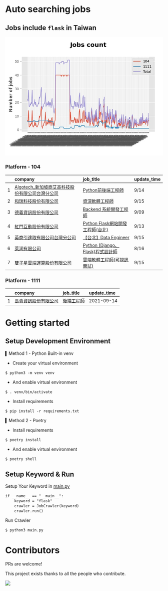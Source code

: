 # Auto searching jobs

## Jobs include `flask` in Taiwan 

 ![image](./doc/plot_img.jpg)


### Platform - 104


|    | company                                                                                                | job_title                                                                                   | update_time   |
|---:|:-------------------------------------------------------------------------------------------------------|:--------------------------------------------------------------------------------------------|:--------------|
|  1 | [Algotech_新加坡商艾高科技股份有限公司台灣分公司](https://www.104.com.tw/company/1a2x6blc6n?jobsource=jolist_c_relevance) | [Python前後端工程師](https://www.104.com.tw/job/7duf1?jobsource=jolist_c_relevance)               | 9/14          |
|  2 | [和瑞科技股份有限公司](https://www.104.com.tw/company/1a2x6biv1c?jobsource=jolist_c_date)                        | [資深軟體工程師](https://www.104.com.tw/job/7c8o0?jobsource=jolist_c_date)                         | 9/15          |
|  3 | [德義資訊股份有限公司](https://www.104.com.tw/company/oe84aqo?jobsource=jolist_c_relevance)                      | [Backend 系統開發工程師](https://www.104.com.tw/job/7awmz?jobsource=jolist_c_relevance)            | 9/09          |
|  4 | [紅門互動股份有限公司](https://www.104.com.tw/company/oh4m67k?jobsource=jolist_c_relevance)                      | [Python Flask網站開發工程師(台北)](https://www.104.com.tw/job/6xtfl?jobsource=jolist_c_relevance)    | 9/13          |
|  5 | [英商引達取有限公司台灣分公司](https://www.104.com.tw/company/1a2x6bkz0n?jobsource=jolist_c_date)                    | [【台北】Data Engineer](https://www.104.com.tw/job/6pki0?jobsource=jolist_c_date)               | 9/15          |
|  6 | [萊泀有限公司](https://www.104.com.tw/company/1a2x6blg3t?jobsource=jolist_c_relevance)                       | [Python (Django、Flask)程式設計師](https://www.104.com.tw/job/7cs5e?jobsource=jolist_c_relevance) | 8/16          |
|  7 | [雙子星雲端運算股份有限公司](https://www.104.com.tw/company/1a2x6bjeye?jobsource=jolist_c_date)                     | [雲端軟體工程師(可視訊面試)](https://www.104.com.tw/job/58it4?jobsource=jolist_c_date)                  | 9/15          |

### Platform - 1111


|    | company                                              | job_title                                      | update_time   |
|---:|:-----------------------------------------------------|:-----------------------------------------------|:--------------|
|  1 | [長青資訊股份有限公司](https://www.1111.com.tw/corp/71694811/) | [後端工程師](https://www.1111.com.tw/job/85012186/) | 2021-09-14    |



# Getting started
## Setup Development Environment
▍Method 1 - Python Built-in venv

- Create your virtual environment
```
$ python3 -m venv venv
```
- And enable virtual environment
```
$ . venv/bin/activate
```
- Install requirements
```
$ pip install -r requirements.txt 
```

▍Method 2 - Poetry
- Install requirements
```
$ poetry install
```
- And enable virtual environment
```
$ poetry shell
```

## Setup Keyword & Run

Setup Your Keyword in [main.py](./main.py#L88)
```
if __name__ == "__main__":
    keyword = "flask"
    crawler = JobCrawler(keyword)
    crawler.run()
```

Run Crawler
```
$ python3 main.py
```

# Contributors
PRs are welcome!

This project exists thanks to all the people who contribute.

<a href="https://github.com/hsuanchi/auto-search-flask-job/graphs/contributors">
  <img src="https://contrib.rocks/image?repo=hsuanchi/auto-search-flask-job"/>
</a>

